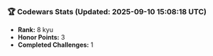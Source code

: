 ### 🏆 Codewars Stats (Updated: 2025-09-10 15:08:18 UTC)

- **Rank:** 8 kyu
- **Honor Points:** 3
- **Completed Challenges:** 1
